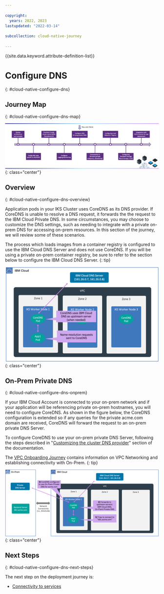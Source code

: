 ```yaml
---

copyright:
  years: 2022, 2023
lastupdated: "2022-03-14"

subcollection: cloud-native-journey

---
```


{{site.data.keyword.attribute-definition-list}}

# Configure DNS
{: #cloud-native-configure-dns}

## Journey Map
{: #cloud-native-configure-dns-map}

![Architecture](images/dns/journey-map.png){: class="center"}



## Overview 
{: #cloud-native-configure-dns-overview}

Application pods in your IKS Cluster uses CoreDNS as its DNS provider. If CoreDNS is unable to resolve a DNS request, it forwards the the request to the IBM Cloud Private DNS. In some circumstances, you may choose to customize the DNS settings, such as needing to integrate with a private on-prem DNS for accessing on-prem resources. In this section of the journey, we will review some of these scenarios.

The process which loads images from a container registry is configured to use the IBM Cloud DNS Server and does not use CoreDNS. If you will be using a private on-prem container registry, be sure to refer to the section below to configure the IBM Cloud DNS Server.
{: tip}

![Architecture](images/dns/dns1.png){: class="center"}



## On-Prem Private DNS 
{: #cloud-native-configure-dns-onprem}

If your IBM Cloud Account is connected to your on-prem network and if your application will be referencing private on-prem hostnames, you will need to configure CoreDNS. As shown in the figure below, the CoreDNS configuration is extended so if any queries for the private acme.com domain are received, CoreDNS will forward the request to an on-prem private DNS Server. 

To configure CoreDNS to use your on-prem private DNS Server, following the steps described in "[Customizing the cluster DNS provider](https://{DomainName}/docs/containers?topic=containers-cluster_dns#dns_customize)" section of the documentation.

The [VPC Onboarding Journey](/docs/vpc-journey) contains information on VPC Networking and establishing connectivity with On-Prem.
{: tip}

![Architecture](images/dns/dns2.png){: class="center"}

## Next Steps
{: #cloud-native-configure-dns-next-steps}

The next step on the deployment journey is:
* [Connectivity to services](/docs/cloud-native-journey?topic=cloud-native-journey-cloud-native-service-connectivity)

